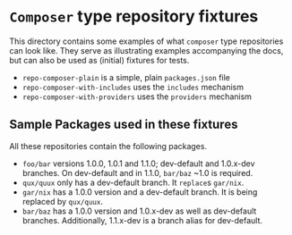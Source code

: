# `Composer` type repository fixtures

This directory contains some examples of what `composer` type repositories can
look like. They serve as illustrating examples accompanying the docs, but can
also be used as (initial) fixtures for tests.

* `repo-composer-plain` is a simple, plain `packages.json` file
* `repo-composer-with-includes` uses the `includes` mechanism
* `repo-composer-with-providers` uses the `providers` mechanism

## Sample Packages used in these fixtures

All these repositories contain the following packages.

* `foo/bar` versions 1.0.0, 1.0.1 and 1.1.0; dev-default and 1.0.x-dev branches.
   On dev-default and in 1.1.0, `bar/baz` ~1.0 is required.
* `qux/quux` only has a dev-default branch. It `replace`s `gar/nix`.
* `gar/nix` has a 1.0.0 version and a dev-default branch. It is being replaced
   by `qux/quux`.
* `bar/baz` has a 1.0.0 version and 1.0.x-dev as well as dev-default branches.
   Additionally, 1.1.x-dev is a branch alias for dev-default.


